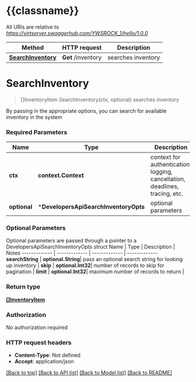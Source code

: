 # {{classname}}

All URIs are relative to *https://virtserver.swaggerhub.com/YWSROCK_1/hello/1.0.0*

Method | HTTP request | Description
------------- | ------------- | -------------
[**SearchInventory**](DevelopersApi.md#SearchInventory) | **Get** /inventory | searches inventory

# **SearchInventory**
> []InventoryItem SearchInventory(ctx, optional)
searches inventory

By passing in the appropriate options, you can search for available inventory in the system 

### Required Parameters

Name | Type | Description  | Notes
------------- | ------------- | ------------- | -------------
 **ctx** | **context.Context** | context for authentication, logging, cancellation, deadlines, tracing, etc.
 **optional** | ***DevelopersApiSearchInventoryOpts** | optional parameters | nil if no parameters

### Optional Parameters
Optional parameters are passed through a pointer to a DevelopersApiSearchInventoryOpts struct
Name | Type | Description  | Notes
------------- | ------------- | ------------- | -------------
 **searchString** | **optional.String**| pass an optional search string for looking up inventory | 
 **skip** | **optional.Int32**| number of records to skip for pagination | 
 **limit** | **optional.Int32**| maximum number of records to return | 

### Return type

[**[]InventoryItem**](InventoryItem.md)

### Authorization

No authorization required

### HTTP request headers

 - **Content-Type**: Not defined
 - **Accept**: application/json

[[Back to top]](#) [[Back to API list]](../README.md#documentation-for-api-endpoints) [[Back to Model list]](../README.md#documentation-for-models) [[Back to README]](../README.md)

